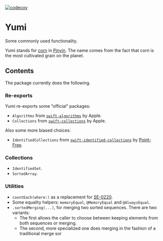 [![codecov](https://codecov.io/gh/xnzg/Yumi/branch/main/graph/badge.svg?token=COVD6RSE3R)](https://codecov.io/gh/xnzg/Yumi)

# Yumi
Some commonly used functionality.

Yumi stands for [corn](https://en.wikipedia.org/wiki/Maize) in [Pinyin](https://en.wikipedia.org/wiki/Pinyin). The name comes from the fact that corn is the most cultivated grain on the planet.

## Contents

The package currently does the following.

### Re-exports

Yumi re-exports some ”official” packages:

- `Algorithms` from [`swift-algorithms`](https://github.com/apple/swift-algorithms) by Apple.
- `Collections` from [`swift-collections`](https://github.com/apple/swift-collections) by Apple.

Also some more biased choices:
- `IdentifiedCollections` from [`swift-identified-collections`](https://github.com/pointfreeco/swift-identified-collections) by [Point-Free](https://www.pointfree.co).


### Collections

- `IdentifiedSet`.
- `SortedArray`.


### Utilities

- `countEach(where:)` as a replacement for [SE-0220](https://github.com/apple/swift-evolution/blob/main/proposals/0220-count-where.md).
- Some equality helpers: `memoryEqual`, `@MemoryEqual` and `@AlwaysEqual`.
- `.sortedMerging(...)`, for merging two sorted sequences. There are two variants:
    - The first allows the caller to choose between keeping elements from both sequences or merging.
    - The second, more specialized one does merging in the fashion of a traditional merge sor
